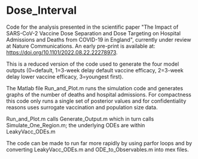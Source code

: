 # Dose_Interval
 
Code for the analysis presented in the scientific paper "The Impact of SARS-CoV-2 Vaccine Dose Separation and Dose Targeting on Hospital Admissions and Deaths from COVID-19 in England", currently under review at Nature Communications. An early pre-print is available at: https://doi.org/10.1101/2022.08.22.22278973.

This is a reduced version of the code used to generate the four model outputs (0=default, 1=3-week delay default vaccine efficacy, 2=3-week delay lower vaccine efficacy, 3=youngest first). 

The Matlab file Run_and_Plot.m runs the simulation code and generates graphs of the number of deaths and hospital admissions. For compactness this code only runs a single set of posterior values and for confidentiality reasons uses surrogate vaccination and population size data.

Run_and_Plot.m calls Generate_Output.m which in turn calls Simulate_One_Region.m; the underlying ODEs are within LeakyVacc_ODEs.m

The code can be made to run far more rapidly by using parfor loops and by converting LeakyVacc_ODEs.m and ODE_to_Observables.m into mex files.
